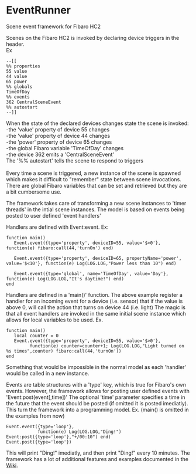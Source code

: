 # EventRunner
Scene event framework for Fibaro HC2

Scenes on the Fibaro HC2 is invoked by declaring device triggers in the header.</br>
Ex 
```
--[[
%% properties
55 value
44 value
65 power
%% globals
TimeOfDay
%% events
362 CentralSceneEvent
%% autostart
--]]
```
When the state of the declared devices changes state the scene is invoked:</br>
-the 'value' property of device 55 changes</br>
-the 'value' property of device 44 changes</br>
-the 'power' property of device 65 changes</br>
-the global Fibaro variable 'TimeOfDay' changes</br>
-the device 362 emits a 'CentralSceneEvent'</br>
The '%% autostart' tells the scene to respond to triggers</br>
</br>
Every time a scene is triggered, a new instance of the scene is spawned which makes it difficult to "remember" state between scene invocations. There are global Fibaro variables that can be set and retrieved but they are a bit cumbersome use.

The framework takes care of transforming a new scene instances to 'timer threads' in the intial scene instances. The model is based on events being posted to user defined 'event handlers'

Handlers are defined with Event:event. Ex:
```
function main()
   Event.event({type='property', deviceID=55, value='$>0'}, function(e) fibaro:call(44,'turnOn') end)
   
   Event.event({type='property', deviceID=65, propertyName='power', value='$<10'}, function(e) Log(LOG.LOG,"Power less than 10") end)
   
   Event.event({type='global', name='TimeOfDay', value='Day'}, function(e) Log(LOG.LOG,"It's daytime!") end)
end
```
Handlers are defined in a 'main()' function. The above example register a handler for an incoming event for a device (i.e. sensor) that if the value is above 0, will call the action that turns on device 44 (i.e. light)
The magic is that all event handlers are invoked in the same initial scene instance which allows for local variables to be used. Ex.
```
function main()
   local counter = 0
   Event.event({type='property', deviceID=55, value='$>0'}, 
         function(e) counter=counter+1; Log(LOG.LOG,"Light turned on %s times",counter) fibaro:call(44,'turnOn'))
end
```
Something that would be impossible in the normal model as each 'handler' would be called in a new instance.

Events are table structures with a 'type' key, which is true for Fibaro's own events. However, the framework allows for posting user defined events with 'Event:post(event[,time])'
The optional 'time' parameter specifies a time in the future that the event should be posted (if omitted it is posted imediatly). This turn the framework into a programming model. Ex. (main() is omitted in the examples from now)
```
Event.event({type='loop'},
            function(e) Log(LOG.LOG,"Ding!") Event:post({type='loop'},"+/00:10") end)
Event.post({type='loop'})
```
This will print "Ding!" imediatly, and then print "Ding!" every 10 minutes.
The framework has a lot of additional features and examples documented in the [Wiki](../../wiki/Home).
